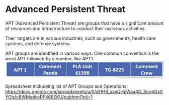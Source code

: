 # Advanced Persistent Threat

APT (Advanced Persistent Threat) are groups that have a significant amount of resources and infrastructure to conduct their malicious activities. 

Their targets are in various industries, such as governments, health care systems, and defense systems. 

APT groups are identified in various ways. One common convention is the word APT followed by a number, like APT1. 
![Alt text](image.png)

Spreadsheet includeing list of APT Groups and Operations: https://docs.google.com/spreadsheets/u/0/d/1H9_xaxQHpWaa4O_Son4Gx0YOIzlcBWMsdvePFX68EKU/pubhtml?pli=1

